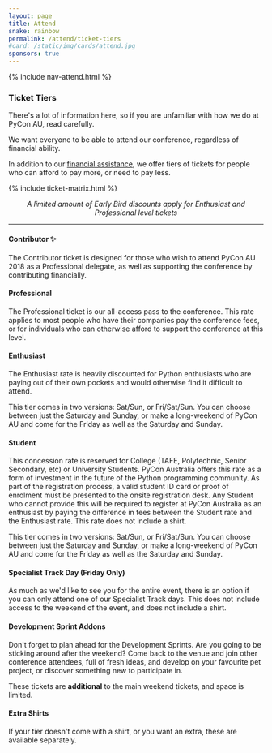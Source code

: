```yaml
---
layout: page
title: Attend
snake: rainbow
permalink: /attend/ticket-tiers
#card: /static/img/cards/attend.jpg
sponsors: true
---
```


{% include nav-attend.html %}

### Ticket Tiers

There's a lot of information here, so if you are unfamiliar with how we do at PyCon AU, read carefully. 

We want everyone to be able to attend our conference, regardless of financial ability. 

In addition to our [financial assistance](/assistance), we offer tiers of tickets for people who can afford to pay more, or need to pay less. 

{% include ticket-matrix.html %}

<p align="center"><i>A limited amount of Early Bird discounts apply for Enthusiast and Professional level tickets</i></p>

<hr>

<a name="contributor"></a>
#### Contributor ✨

The Contributor ticket is designed for those who wish to attend PyCon AU 2018 as a Professional delegate, as well as supporting the conference by contributing financially.

#### Professional

The Professional ticket is our all-access pass to the conference. This rate applies to most people who have their companies pay the conference fees, or for individuals who can otherwise afford to support the conference at this level.

#### Enthusiast

The Enthusiast rate is heavily discounted for Python enthusiasts who are paying out of their own pockets and would otherwise find it difficult to attend.

This tier comes in two versions: Sat/Sun, or Fri/Sat/Sun. You can choose between just the Saturday and Sunday, or make a long-weekend of PyCon AU and come for the Friday as well as the Saturday and Sunday.

#### Student

This concession rate is reserved for College (TAFE, Polytechnic, Senior Secondary, etc) or University Students. PyCon Australia offers this rate as a form of investment in the future of the Python programming community. As part of the registration process, a valid student ID card or proof of enrolment must be presented to the onsite registration desk. Any Student who cannot provide this will be required to register at PyCon Australia as an enthusiast by paying the difference in fees between the Student rate and the Enthusiast rate. This rate does not include a shirt. 

This tier comes in two versions: Sat/Sun, or Fri/Sat/Sun. You can choose between just the Saturday and Sunday, or make a long-weekend of PyCon AU and come for the Friday as well as the Saturday and Sunday.

#### Specialist Track Day (Friday Only)

As much as we'd like to see you for the entire event, there is an option if you can only attend one of our Specialist Track days. This does not include access to the weekend of the event, and does not include a shirt. 


#### Development Sprint Addons

Don't forget to plan ahead for the Development Sprints. Are you going to be
sticking around after the weekend? Come back to the venue and join other
conference attendees, full of fresh ideas, and develop on your favourite pet
project, or discover something new to participate in.

These tickets are **additional** to the main weekend tickets, and space is limited. 

#### Extra Shirts

If your tier doesn't come with a shirt, or you want an extra, these are available separately.
